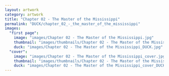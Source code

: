 ```yaml
---
layout: artwork
category: artwork
title: "Chapter 02 - The Master of the Mississippi"
permalink: "DUCK/chapter_02_-_the_master_of_the_mississippi"
images:
  "first page":
    image: "images/Chapter 02 - The Master of the Mississippi.jpg"
    thumbnail: "images/thumbnails/Chapter 02 - The Master of the Mississippi.jpg"
    duck: "images/Chapter 02 - The Master of the Mississippi_DUCK.jpg"
  "cover":
    image: "images/Chapter 02 - The Master of the Mississippi_cover.jpg"
    thumbnail: "images/thumbnails/Chapter 02 - The Master of the Mississippi_cover.jpg"
    duck: "images/Chapter 02 - The Master of the Mississippi_cover_DUCK.jpg"
---
```

